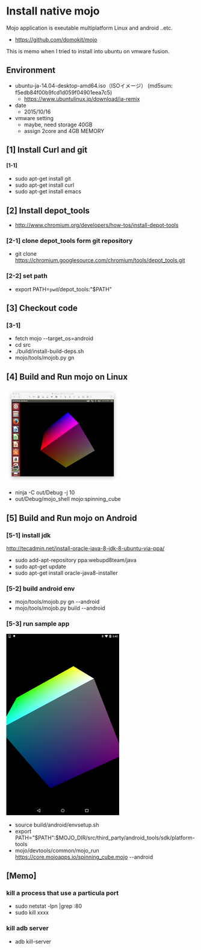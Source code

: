 # Install native mojo

Mojo application is exeutable multiplatform Linux and android ..etc.

* https://github.com/domokit/mojo

This is memo when I tried to install into ubuntu on vmware fusion. 

## Environment 
* ubuntu-ja-14.04-desktop-amd64.iso（ISOイメージ） (md5sum: f5edb84f00b9fcd1d059f04901eea7c5)
  * https://www.ubuntulinux.jp/download/ja-remix
* date
  * 2015/10/16
* vmware setting 
  * maybe, need storage 40GB
  * assign 2core and 4GB MEMORY

## [1] Install Curl and git
#### [1-1]
* sudo apt-get install git
* sudo apt-get install curl
* sudo apt-get install emacs

## [2] Install depot_tools
* http://www.chromium.org/developers/how-tos/install-depot-tools

### [2-1] clone depot_tools form git repository
* git clone https://chromium.googlesource.com/chromium/tools/depot_tools.git

### [2-2] set path
* export PATH=`pwd`/depot_tools:"$PATH"

## [3] Checkout code
### [3-1]
* fetch mojo --target_os=android
* cd src
* ./build/install-build-deps.sh
* mojo/tools/mojob.py gn

## [4] Build and Run mojo on Linux
![](mono_na_sample.png)
* ninja -C out/Debug -j 10
* out/Debug/mojo_shell mojo:spinning_cube


## [5] Build and Run mojo on Android
### [5-1] install jdk
http://tecadmin.net/install-oracle-java-8-jdk-8-ubuntu-via-ppa/

* sudo add-apt-repository ppa:webupd8team/java
* sudo apt-get update
* sudo apt-get install oracle-java8-installer

### [5-2] build android env
* mojo/tools/mojob.py gn --android
* mojo/tools/mojob.py build --android

### [5-3] run sample app

![](screen.png)

* source build/android/envsetup.sh
* export PATH="$PATH":$MOJO_DIR/src/third_party/android_tools/sdk/platform-tools
* mojo/devtools/common/mojo_run https://core.mojoapps.io/spinning_cube.mojo --android



## [Memo]
### kill a process that use a particula port
* sudo netstat -lpn |grep :80
* sudo kill xxxx


### kill adb server
* adb kill-server

